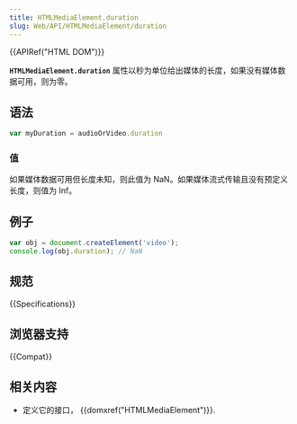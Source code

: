 ```yaml
---
title: HTMLMediaElement.duration
slug: Web/API/HTMLMediaElement/duration
---
```


{{APIRef("HTML DOM")}}

**`HTMLMediaElement.duration`** 属性以秒为单位给出媒体的长度，如果没有媒体数据可用，则为零。

## 语法

```js
var myDuration = audioOrVideo.duration
```

### 值

如果媒体数据可用但长度未知，则此值为 NaN。如果媒体流式传输且没有预定义长度，则值为 Inf。

## 例子

```js
var obj = document.createElement('video');
console.log(obj.duration); // NaN
```

## 规范

{{Specifications}}

## 浏览器支持

{{Compat}}

## 相关内容

- 定义它的接口， {{domxref("HTMLMediaElement")}}.
